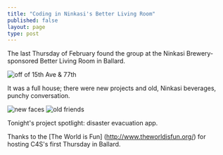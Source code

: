 ```yaml
---
title: "Coding in Ninkasi's Better Living Room"
published: false
layout: page
type: post
---
```

The last Thursday of February found the group at the Ninkasi Brewery-sponsored Better Living Room in Ballard.

![off of 15th Ave & 77th](http://i1383.photobucket.com/albums/ah286/stinaseattle/0226151856b_zpsonx91jo9.jpg)

It was a full house; there were new projects and old, Ninkasi beverages, punchy conversation.

![new faces](http://i1383.photobucket.com/albums/ah286/stinaseattle/0226151858a_zpsvokf8yfk.jpg)
![old friends](http://i1383.photobucket.com/albums/ah286/stinaseattle/0226151858b_zpsg7rtmknu.jpg)

Tonight's project spotlight: disaster evacuation app.

Thanks to the [The World is Fun] (http://www.theworldisfun.org/) for hosting C4S's first Thursday in Ballard. 
